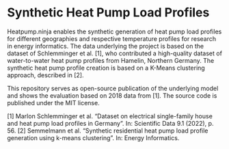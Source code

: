 
# Synthetic Heat Pump Load Profiles
Heatpump.ninja enables the synthetic generation of heat pump load profiles for different geographies and respective temperature profiles for research in energy informatics. The data underlying the project is based on the dataset of Schlemminger et al. [1], who contributed a high-quality dataset of water-to-water heat pump profiles from Hamelin, Northern Germany. The synthetic heat pump profile creation is based on a K-Means clustering approach, described in [2].

This repository serves as open-source publication of the underlying model and shows the evaluation based on 2018 data from [1]. The source code is published under the MIT license.

[1] Marlon Schlemminger et al. “Dataset on electrical single-family house and heat pump load profiles in Germany”. In: Scientific Data 9.1 (2022), p. 56.
[2] Semmelmann et al. “Synthetic residential heat pump load profile generation using k-means clustering”. In: Energy Informatics.

